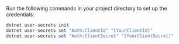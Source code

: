 ﻿Run the following commands in your project directory to set up the credentials:
````powershell
dotnet user-secrets init
dotnet user-secrets set "Auth:ClientId" "[YourClientId]"
dotnet user-secrets set "Auth:ClientSecret" "[YourClientSecret]"